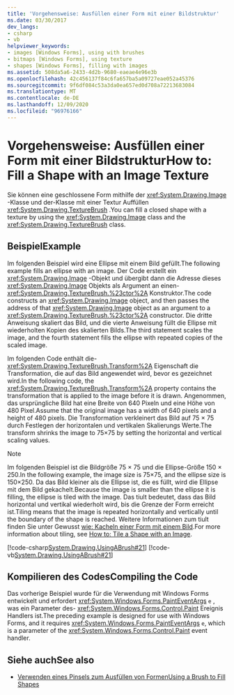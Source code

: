 ```yaml
---
title: 'Vorgehensweise: Ausfüllen einer Form mit einer Bildstruktur'
ms.date: 03/30/2017
dev_langs:
- csharp
- vb
helpviewer_keywords:
- images [Windows Forms], using with brushes
- bitmaps [Windows Forms], using texture
- shapes [Windows Forms], filling with images
ms.assetid: 508da5a6-2433-4d2b-9680-eaeae4e96e3b
ms.openlocfilehash: 42c456137f84c6fa657ba5a09727eae052a45376
ms.sourcegitcommit: 9f6df084c53a3da0ea657ed0d708a72213683084
ms.translationtype: MT
ms.contentlocale: de-DE
ms.lasthandoff: 12/09/2020
ms.locfileid: "96976166"
---
```

# <a name="how-to-fill-a-shape-with-an-image-texture"></a><span data-ttu-id="955e1-102">Vorgehensweise: Ausfüllen einer Form mit einer Bildstruktur</span><span class="sxs-lookup"><span data-stu-id="955e1-102">How to: Fill a Shape with an Image Texture</span></span>
<span data-ttu-id="955e1-103">Sie können eine geschlossene Form mithilfe der <xref:System.Drawing.Image> -Klasse und der-Klasse mit einer Textur Auffüllen <xref:System.Drawing.TextureBrush> .</span><span class="sxs-lookup"><span data-stu-id="955e1-103">You can fill a closed shape with a texture by using the <xref:System.Drawing.Image> class and the <xref:System.Drawing.TextureBrush> class.</span></span>  
  
## <a name="example"></a><span data-ttu-id="955e1-104">Beispiel</span><span class="sxs-lookup"><span data-stu-id="955e1-104">Example</span></span>  
 <span data-ttu-id="955e1-105">Im folgenden Beispiel wird eine Ellipse mit einem Bild gefüllt.</span><span class="sxs-lookup"><span data-stu-id="955e1-105">The following example fills an ellipse with an image.</span></span> <span data-ttu-id="955e1-106">Der Code erstellt ein <xref:System.Drawing.Image> -Objekt und übergibt dann die Adresse dieses <xref:System.Drawing.Image> Objekts als Argument an einen- <xref:System.Drawing.TextureBrush.%23ctor%2A> Konstruktor.</span><span class="sxs-lookup"><span data-stu-id="955e1-106">The code constructs an <xref:System.Drawing.Image> object, and then passes the address of that <xref:System.Drawing.Image> object as an argument to a <xref:System.Drawing.TextureBrush.%23ctor%2A> constructor.</span></span> <span data-ttu-id="955e1-107">Die dritte Anweisung skaliert das Bild, und die vierte Anweisung füllt die Ellipse mit wiederholten Kopien des skalierten Bilds.</span><span class="sxs-lookup"><span data-stu-id="955e1-107">The third statement scales the image, and the fourth statement fills the ellipse with repeated copies of the scaled image.</span></span>  
  
 <span data-ttu-id="955e1-108">Im folgenden Code enthält die- <xref:System.Drawing.TextureBrush.Transform%2A> Eigenschaft die Transformation, die auf das Bild angewendet wird, bevor es gezeichnet wird.</span><span class="sxs-lookup"><span data-stu-id="955e1-108">In the following code, the <xref:System.Drawing.TextureBrush.Transform%2A> property contains the transformation that is applied to the image before it is drawn.</span></span> <span data-ttu-id="955e1-109">Angenommen, das ursprüngliche Bild hat eine Breite von 640 Pixeln und eine Höhe von 480 Pixel.</span><span class="sxs-lookup"><span data-stu-id="955e1-109">Assume that the original image has a width of 640 pixels and a height of 480 pixels.</span></span> <span data-ttu-id="955e1-110">Die Transformation verkleinert das Bild auf 75 × 75 durch Festlegen der horizontalen und vertikalen Skalierungs Werte.</span><span class="sxs-lookup"><span data-stu-id="955e1-110">The transform shrinks the image to 75×75 by setting the horizontal and vertical scaling values.</span></span>  
  
> [!NOTE]
> <span data-ttu-id="955e1-111">Im folgenden Beispiel ist die Bildgröße 75 × 75 und die Ellipse-Größe 150 × 250.</span><span class="sxs-lookup"><span data-stu-id="955e1-111">In the following example, the image size is 75×75, and the ellipse size is 150×250.</span></span> <span data-ttu-id="955e1-112">Da das Bild kleiner als die Ellipse ist, die es füllt, wird die Ellipse mit dem Bild gekachelt.</span><span class="sxs-lookup"><span data-stu-id="955e1-112">Because the image is smaller than the ellipse it is filling, the ellipse is tiled with the image.</span></span> <span data-ttu-id="955e1-113">Das tiult bedeutet, dass das Bild horizontal und vertikal wiederholt wird, bis die Grenze der Form erreicht ist.</span><span class="sxs-lookup"><span data-stu-id="955e1-113">Tiling means that the image is repeated horizontally and vertically until the boundary of the shape is reached.</span></span> <span data-ttu-id="955e1-114">Weitere Informationen zum tiult finden Sie unter Gewusst [wie: Kacheln einer Form mit einem Bild](how-to-tile-a-shape-with-an-image.md).</span><span class="sxs-lookup"><span data-stu-id="955e1-114">For more information about tiling, see [How to: Tile a Shape with an Image](how-to-tile-a-shape-with-an-image.md).</span></span>  
  
 [!code-csharp[System.Drawing.UsingABrush#21](~/samples/snippets/csharp/VS_Snippets_Winforms/System.Drawing.UsingABrush/CS/Class1.cs#21)]
 [!code-vb[System.Drawing.UsingABrush#21](~/samples/snippets/visualbasic/VS_Snippets_Winforms/System.Drawing.UsingABrush/VB/Class1.vb#21)]  
  
## <a name="compiling-the-code"></a><span data-ttu-id="955e1-115">Kompilieren des Codes</span><span class="sxs-lookup"><span data-stu-id="955e1-115">Compiling the Code</span></span>  
 <span data-ttu-id="955e1-116">Das vorherige Beispiel wurde für die Verwendung mit Windows Forms entwickelt und erfordert <xref:System.Windows.Forms.PaintEventArgs> `e` , was ein Parameter des- <xref:System.Windows.Forms.Control.Paint> Ereignis Handlers ist.</span><span class="sxs-lookup"><span data-stu-id="955e1-116">The preceding example is designed for use with Windows Forms, and it requires <xref:System.Windows.Forms.PaintEventArgs> `e`, which is a parameter of the <xref:System.Windows.Forms.Control.Paint> event handler.</span></span>  
  
## <a name="see-also"></a><span data-ttu-id="955e1-117">Siehe auch</span><span class="sxs-lookup"><span data-stu-id="955e1-117">See also</span></span>

- [<span data-ttu-id="955e1-118">Verwenden eines Pinsels zum Ausfüllen von Formen</span><span class="sxs-lookup"><span data-stu-id="955e1-118">Using a Brush to Fill Shapes</span></span>](using-a-brush-to-fill-shapes.md)
